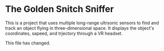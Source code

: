 # The Golden Snitch Sniffer

This is a project that uses multiple long-range ultrsonic sensors to find and track an object flying in three-dimensional space. It displays the object's coordinates, sapeed, and trjectory through a VR headset.

This file has changed.
